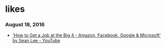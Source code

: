 # likes
### August 18, 2016
- ['How to Get a Job at the Big 4 - Amazon, Facebook, Google & Microsoft' by Sean Lee - YouTube](https://www.youtube.com/watch?v=YJZCUhxNCv8) 
